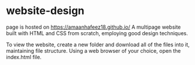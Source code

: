 # website-design
page is hosted on https://amaanhafeez18.github.io/
A multipage website built with HTML and CSS from scratch, employing good design techniques.

To view the website, create a new folder and download all of the files into it, maintaining file structure. Using a web browser of your choice, open the index.html file.
